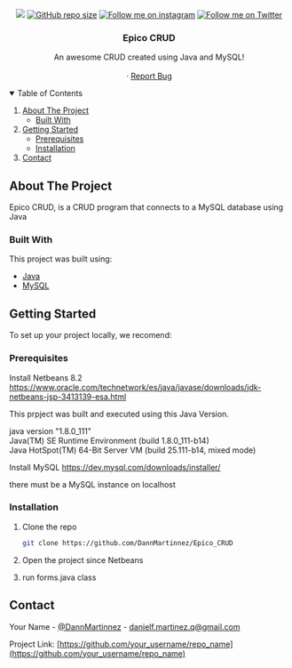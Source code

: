 <!-- PROJECT SHIELDS -->
<p align="center">
<a href="https://github.com/DannMartinnez/arch-qtile-config/"/><img src="https://hits.seeyoufarm.com/api/count/incr/badge.svg?url=https%3A%2F%2Fgithub.com%2FDannMartinnez%2Farch-qtile-config%2F"/></a>
<a href="https://github.com/DannMartinnez/arch-qtile-config/"><img alt="GitHub repo size" src="https://img.shields.io/github/repo-size/DannMartinnez/arch-qtile-config"></a>
<a href="https://www.instagram.com/dannmartinnez/" target="_blank"><img alt="Follow me on instagram" src="https://img.shields.io/badge/Instagram-@DannMartinnez-f58529?logo=instagram"></a>
<a href="https://twitter.com/DannMartinnez" target="_blank"><img alt="Follow me on Twitter" src="https://img.shields.io/badge/Twitter-@DannMartinnez-00acee?logo=twitter"></a>
</p>



<!-- PROJECT LOGO -->


  <h3 align="center">Epico CRUD </h3>

  <p align="center">
    An awesome CRUD created using Java and MySQL!
    <br />
    <br />
   ·
    <a href="https://github.com/othneildrew/Best-README-Template/issues">Report Bug</a>

  </p>



<!-- TABLE OF CONTENTS -->
<details open="open">
  <summary>Table of Contents</summary>
  <ol>
    <li>
      <a href="#about-the-project">About The Project</a>
      <ul>
        <li><a href="#built-with">Built With</a></li>
      </ul>
    </li>
    <li>
      <a href="#getting-started">Getting Started</a>
      <ul>
        <li><a href="#prerequisites">Prerequisites</a></li>
        <li><a href="#installation">Installation</a></li>
      </ul>
    </li>
    <li><a href="#contact">Contact</a></li>
  </ol>
</details>



<!-- ABOUT THE PROJECT -->
## About The Project


Epico CRUD, is a CRUD program that connects to a MySQL database using Java

### Built With
This project was built using:

* [Java](https://www.java.com/)
* [MySQL](https://www.mysql.com/)


<!-- GETTING STARTED -->
## Getting Started

To set up your project locally, we recomend:

### Prerequisites

Install Netbeans 8.2
https://www.oracle.com/technetwork/es/java/javase/downloads/jdk-netbeans-jsp-3413139-esa.html

This prpject was built and executed using this Java Version.

java version "1.8.0_111"
</br>
Java(TM) SE Runtime Environment (build 1.8.0_111-b14)
</br>
Java HotSpot(TM) 64-Bit Server VM (build 25.111-b14, mixed mode)


Install MySQL
https://dev.mysql.com/downloads/installer/

there must be a MySQL instance on localhost


### Installation

1. Clone the repo
   ```sh
   git clone https://github.com/DannMartinnez/Epico_CRUD
   ```
2. Open the project since Netbeans

3. run forms.java class


<!-- CONTACT -->
## Contact

Your Name - [@DannMartinnez](https://twitter.com/dannMartinnez) - danielf.martinez.q@gmail.com

Project Link: [https://github.com/your_username/repo_name](https://github.com/your_username/repo_name)
